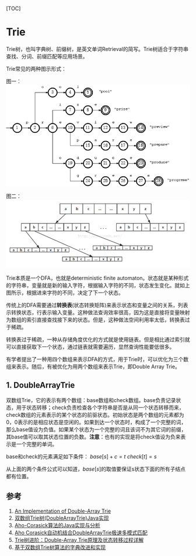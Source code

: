 [TOC]

# Trie

Trie树，也叫字典树、前缀树，是英文单词Retrieval的简写。Trie树适合于字符串查找、分词、前缀匹配等应用场景。

Trie常见的两种图示形式：

图一：
![1](./images/1.gif)

图二：
![2](./images/2.jpeg)

Trie本质是一个DFA，也就是deterministic finite automaton。状态就是某种形式的字符串，变量就是新的输入字符，根据输入字符的不同，状态发生变化。就如上图所示，根据进来字符的不同，决定了下一个状态。

传统上的DFA需要通过**转换表**(状态转换矩阵)来表示状态和变量之间的关系，列表示转换状态，行表示输入变量。这种做法查询效率很高，因为这是直接将变量映射为数组的索引直接查找接下来的状态。但是，这种做法空间利用率太低，转换表过于稀疏。

转换表过于稀疏，一种从存储角度优化的方式就是使用链表。但是相比通过索引就可以直接获取下一个状态，通过链表就需要遍历，显然查询性能要低很多。

有学者提出了一种用四个数组来表示DFA的方式，用于Trie时，可以优化为三个数组来表示。随后，有被优化为用两个数组来表示Trie，即Double Array Trie。

## 1. DoubleArrayTrie

双数组Trie，它的表示有两个数组：base数组和check数组。base负责记录状态，用于状态转移；check负责检查各个字符串是否是从同一个状态转移而来，check数组的元素表示的某个状态的前驱状态。初始状态是两个数组的元素都为0，0表示的是相应状态是空闲的。如果到达一个状态时，构成了一个完整的词，那么base值设为负值。如果某个状态为一个完整的词且该词不为其它词的前缀，其base值可以取其状态位置的负数。**注意**：也有的实现是将check值设为负来表示是一个完整的单词。

base和check的元素满足如下条件：
$base[s] + c = t$
$check[t] = s$

从上面的两个条件公式可以知道，$base[s]$的取值要保证s状态下面的所有子结点都有位置。

## 参考

1. [An Implementation of Double-Array Trie](https://linux.thai.net/~thep/datrie/datrie.html)
2. [双数组Trie树(DoubleArrayTrie)Java实现](https://www.hankcs.com/program/java/%E5%8F%8C%E6%95%B0%E7%BB%84trie%E6%A0%91doublearraytriejava%E5%AE%9E%E7%8E%B0.html)
3. [Aho-Corasick算法的Java实现与分析](https://www.hankcs.com/program/algorithm/implementation-and-analysis-of-aho-corasick-algorithm-in-java.html)
4. [Aho Corasick自动机结合DoubleArrayTrie极速多模式匹配](https://www.hankcs.com/program/algorithm/aho-corasick-double-array-trie.html)
5. [Trie树进阶：Double-Array Trie原理及状态转移过程详解](https://blog.csdn.net/lemon_tree12138/article/details/49281865)
6. [基于双数组Trie树算法的字典改进和实现](http://www.doc88.com/p-0601666272874.html)
